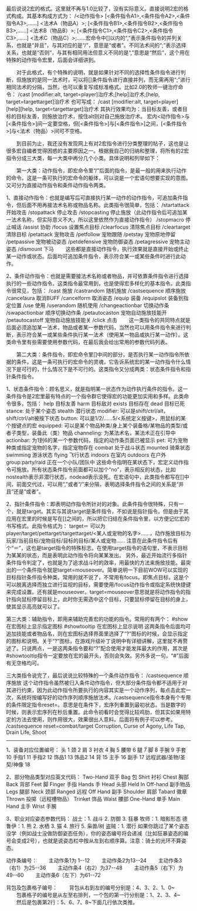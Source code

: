 最后说说2宏的格式。这里就不再与1.0比较了，没有实际意义。直接说明2宏的格式构成。其基本构成方式为：
/<动作指令> [<条件指令A1>,<条件指令A2>,<条件指令A3>,……] <法术A（物品A）>; [<条件指令B1>,<条件指令B2>,<条件指令B3>,……] <法术B（物品B）>; [<条件指令C1>,<条件指令C2>,<条件指令C3>,……] <法术C（物品C）>;……宏命令中[]以内的“,”表示条件指令的并列关系，也就是“并且”，与其对应的是“/”，意思是“或者”。不同法术间的“;”表示选择关系，也就是“否则”，与其有相同用法但意义不同的是“,”意思是“然后”，这个用在特殊的动作指令宏里，后面会详细讲到。

　　对于此格式，有个特殊的说明，就是如果针对不同的选择性条件指令进行判断，但施放的是同一法术时，可以将[]条件指令进行直接并列，而无需再用“;”进行相同法术的分隔，当然，也可以重复写成标准格式。比如2.0的牧师一键治疗命令：
/cast [modifier:alt, target=player]治疗术;[help]治疗术;[help, target=targettarget]治疗术
也可写成：
/cast [modifier:alt, target=player][help][help, target=targettarget]治疗术
其执行效果均为：当目标友善，或者目标的目标友善，则施放治疗术，按住alt则对自己施放治疗术。
宏内<动作指令>与[<条件指令>]间一定要空格，但[<条件指令>]与[<条件指令>]之间，[<条件指令>]与<法术（物品）>间可不空格。

　　到目前为止，我还没有发现网上有对2宏指令进行分类整理的帖子，这也是让很多宏自编者觉得困惑的主要原因之一。根据我自己的归纳和整理，将所有的2宏指令分成三大类，每一大类中再分几个小类。具体说明和列举如下：


　　第一大类：动作指令，即宏命令里“/”后面的指令，是最一般的用来执行动作的命令。这是一条可执行的宏命令的躯体，可以说是一个宏语句想要实现的意图。又可分为直接动作指令和条件动作指令两类。

1、直接动作指令：也就是编写后可直接执行某一动作的动作指令，可追加条件指令，但后面不用再接法术名称或物品名称。此类指令很简单，包括：
/startattack 开始攻击
/stopattack 停止攻击
/stopcasting 停止施放（此动作指令后可追加某一法术名称，但实际意义不大，所以这里依然作为直接动作指令）
/stopmacro 停止喊话
/assist 协助
/focus 设置焦点目标
/clearfocus 清除焦点目标
/cleartarget 清除目标
/petattack 宠物攻击
/petfollow 宠物跟随
/petstay 宠物原地停留
/petpassive 宠物被动姿态
/petdefensive 宠物防御姿态
/petagressive 宠物主动姿态
/dismount 下马
　　这些都是直接动作指令，执行效果就是直接开始或终止某一动作或状态。后面均可追加条件指令，表示符合某一或某些条件时进行此动作。

2、条件动作指令：也就是需要接法术名称或者物品，并可依靠条件指令进行选择执行的一些动作指令。这类指令最常用到，也是使得宏多样化的基本指令。此类指令很常见，包括：
/cast 施放
/castrandom 随机施放
/castsequence 顺序施放
/cancelaura 取消BUFF
/cancelform 取消姿态
/equip 装备
/equipslot 装备到指定位置
/use 使用
/userandom 随机使用
/changeactionbar 切换动作条
/swapactionbar 顺序切换动作条
/petautocaston 宠物自动施放技能开
/petautocastoff 宠物自动施放技能关
/click 点击
　　这一类指令的共同特点就是后面必须追加某一法术，物品或者某一参数代码，当然也可以用条件指令来进行判断，表示符合某一或某些条件执行某一法术（使用某一物品或执行某一动作）。这类命令里有些需要使用参数代码，在最后我会给出常用的参数代码列表。


　　第二大类：条件指令，即宏命令里[]中间的部分，是否执行某一动作指令所依据的条件。这是一条可执行的宏命令的灵魂，它告诉系统宏的某一动作指令什么情况下是可行的，什么情况下是不可行的。这类指令又分成两类：状态条件指令和指针条件指令。

1、状态条件指令：顾名思义，就是指明某一状态作为动作执行条件的指令。这一条件指令是2宏里最有特点的一个指令群它使得宏的功能更加实用和多样。此类命令很多，包括：
help 目标友善
harm 目标敌对
exists 目标存在
dead 目标已死
stance:<X> 处于某个姿态
stealth 潜行状态
modifier:<X> <X>可以是shift/ctrl/alt，shift/ctrl/alt被按下状态
button:<X> <X>可以是1/2/……5/<系统定义按键>，用鼠标的某个按键点的宏
equipped:<X> <X>可以是某个物品种类/身上某个装备格/某物品的类型/或者子类型，装备此（类）物品
channeling:<X> <X>为某法术名，某法术正在引导中
actionbar:<X> <X>为1到6的某一个参数代码，指定的动作条页面已被显示
pet:<X> <X>可为宠物种类或指定宠物的名字，指定宠物存在
combat 处于战斗状态
mounted 骑乘状态
swimming 游泳状态
flying 飞行状态
indoors 在室内
outdoors 在户外
group:party/raid 正在一个小队/团队中
这些命令指明在某状态下，宏定义动作指令可施放。所有状态条件指令前面都可以加个“no”，表示相反的状态，比如nostealth表示非潜行状态，nodead表示没死。在宏语句中，此类指令都写在[]中间，前面交代过，可以用“,”或者“/”来分隔，表明选择条件指令之间的关系是“并且”还是“或者”。

2、指针条件指令：即表明动作指令所针对的对象。此条件指令很特殊，只有一个，就是target。其实与其说target是条件指令，不如说是指针指令。但是由于其应用在宏里的时候是写在[]之间的，所以把它归结在条件指令里，以方便记忆宏的书写格式。此指令格式为：
target＝<X> <X>可以为player/target/pettarget/targettarget/<某人或宠物的名字>……，动作施放目标为玩家/当前目标/宠物目标/目标的目标/某人或宠物……
注意在此条件指令后有个“＝”，这也是target指令的特殊标志。在使用target指令的语句里，不表示目标为某某的状态，而是表明此动作指令将向某某发出。
另外，最近开始流行多指针条件指令判定了，也就是为了追求战斗时的效率，用最快的方法来施放技能。最突出的一个条件指令就是target=mouseover。简单说明一下目前WOW可以实现的目标指针条件指令种类，常用的就不说了，不常用有focus，即焦点目标，这是个可以脱离选择而独立进行监视的目标，需要使用/focus动作指令或指定系统快捷键来完成设置。还有就是mouseover。target=mouseover意思就是将动作指令的指针指向鼠标停留目标上，此时你无需选中这个目标，只要鼠标停留在目标的身上，使其显示高亮就可以了。


第三大类：辅助指令，即用来辅助完善宏的功能的指令。常用的有两个：
#show 在宏图标上显示指定图标
#showtooltip 在宏图标上显示说明
这两条指令后面均可追加技能或者物品名，则在宏图标选择界面里选择了“?”图标的时候，会显示指定的图标和说明。关于“?”图标，在游戏升级补丁说明中有详细讲解，这里就不再赘述了。只说两点，一是这两条指令要和“?”配合使用才能发挥最大的作用，其次是#showtooltip指令一定要放在宏的最开头，否则会失效。另外多说一句，“#”后面有无空格均可。


三大类指令说完了，最后说说比较特殊的一个条件动作指令：
/castsequence 顺序施放
这个动作指令虽然被归入条件动作指令，但大部分条件指令都不适用于对其进行约束，因为此动作指令所要执行的内容其实是一个动作序列，每点击此宏一次，系统将按编写好的动作序列顺序施放法术。/castsequence指令本身有个专用的条件限定指令reset=<X>。意思是在<X>条件下，宏序列重置到最初状态。当<X>是数字的时候，则表示宏序列在<X>秒后重置。此命令初看时会觉得比较鸡肋，但其实如果用特定的方法去使用，则作用很大，效果很出人意料。后面将有例子可以参考。
/castsequence reset=combat/target Corruption, Curse of Agony, Life Tap, Drain Life, Shoot

----------------------------------------------------------------------------------------------------------------------------
1、装备对应位置编号：
头 1
颈 2
肩 3
衬衣 4
胸 5
腰带 6
腿 7
脚 8
手腕 9
手套 10
手指1 11
手指2 12
饰品1 13
饰品2 14
背 15
主手 16
副手 17
远程武器/圣物/圣契/神像 18

2、部分物品类型对应英文代码：
Two-Hand 双手
Bag 包
Shirt 衬衫
Chest 胸部
Back 背部
Feet 脚
Finger 手指
Hands 手
Head 头部
Held In Off-hand 副手物品
Legs 腿部
Neck 颈部
Ranged 远程
Off Hand 副手
Shoulder 肩部
Tabard 徽章
Thrown 投掷（远程槽物品）
Trinket 饰品
Waist 腰部
One-Hand 单手
Main Hand 主手
Wrist 手腕

3、职业对应姿态参数代码：
战士：1. 战斗 2. 防御 3. 狂暴
牧师：1. 暗影形态
德鲁伊：1. 熊 2. 水栖 3. 猫 4. 旅行 5. 枭兽/树
盗贼：1. 潜行
如果你跳过了某个姿态没学（例如战士没做防御姿态任务），你的姿态编号将会递减（比如狂暴姿态的编号会变成2号），也就是说姿态栏中按从左到右顺序算。注意：骑士的光环不算姿态。


动作条编号：
　　主动作条1为 1--12
　　主动作条2为13--24
　　主动作条3（右1）为25--36
　　主动作条4（右2）为37--48
　　主动作条5（右下）为49--60
　　主动作条6（左下）为61--72

背包及包裹格子编号：
　　背包从右到左的编号分别是：4、3、2、1、0~ 
　　包裹格子的编号是从左至右排列，一个包的第一行分别是：1、2、3、4~
　　然后是包裹第2行：5、6、7、8~下面几行依次类推。

